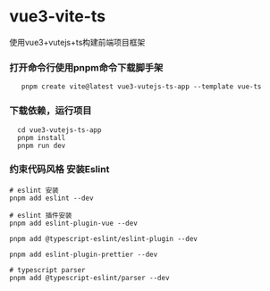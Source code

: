 # vue3-vite-ts
使用vue3+vutejs+ts构建前端项目框架

### 打开命令行使用pnpm命令下载脚手架 
```
   pnpm create vite@latest vue3-vutejs-ts-app --template vue-ts
```
### 下载依赖，运行项目 
```
  cd vue3-vutejs-ts-app
  pnpm install
  pnpm run dev
``` 
### 约束代码风格 安装Eslint 
```
# eslint 安装
pnpm add eslint --dev

# eslint 插件安装
pnpm add eslint-plugin-vue --dev

pnpm add @typescript-eslint/eslint-plugin --dev

pnpm add eslint-plugin-prettier --dev

# typescript parser
pnpm add @typescript-eslint/parser --dev
``` 
